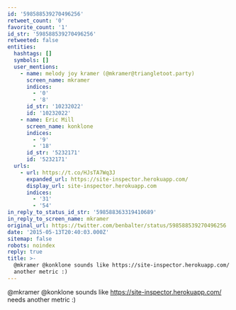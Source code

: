 ```yaml
---
id: '598588539270496256'
retweet_count: '0'
favorite_count: '1'
id_str: '598588539270496256'
retweeted: false
entities:
  hashtags: []
  symbols: []
  user_mentions:
    - name: melody joy kramer (@mkramer@triangletoot.party)
      screen_name: mkramer
      indices:
        - '0'
        - '8'
      id_str: '10232022'
      id: '10232022'
    - name: Eric Mill
      screen_name: konklone
      indices:
        - '9'
        - '18'
      id_str: '5232171'
      id: '5232171'
  urls:
    - url: https://t.co/HJsTA7Wq3J
      expanded_url: https://site-inspector.herokuapp.com/
      display_url: site-inspector.herokuapp.com
      indices:
        - '31'
        - '54'
in_reply_to_status_id_str: '598588363319410689'
in_reply_to_screen_name: mkramer
original_url: https://twitter.com/benbalter/status/598588539270496256
date: '2015-05-13T20:40:03.000Z'
sitemap: false
robots: noindex
reply: true
title: >-
  @mkramer @konklone sounds like https://site-inspector.herokuapp.com/ needs
  another metric :)
---
```


@mkramer @konklone sounds like https://site-inspector.herokuapp.com/ needs another metric :)